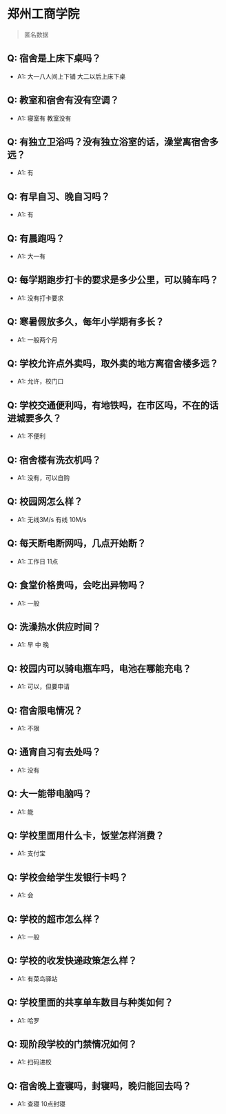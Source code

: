 # 郑州工商学院

> 匿名数据

## Q: 宿舍是上床下桌吗？

- A1: 大一八人间上下铺 大二以后上床下桌

## Q: 教室和宿舍有没有空调？

- A1: 寝室有 教室没有

## Q: 有独立卫浴吗？没有独立浴室的话，澡堂离宿舍多远？

- A1: 有

## Q: 有早自习、晚自习吗？

- A1: 有

## Q: 有晨跑吗？

- A1: 大一有

## Q: 每学期跑步打卡的要求是多少公里，可以骑车吗？

- A1: 没有打卡要求

## Q: 寒暑假放多久，每年小学期有多长？

- A1: 一般两个月

## Q: 学校允许点外卖吗，取外卖的地方离宿舍楼多远？

- A1: 允许，校门口

## Q: 学校交通便利吗，有地铁吗，在市区吗，不在的话进城要多久？

- A1: 不便利

## Q: 宿舍楼有洗衣机吗？

- A1: 没有，可以自购

## Q: 校园网怎么样？

- A1: 无线3M/s 有线 10M/s

## Q: 每天断电断网吗，几点开始断？

- A1: 工作日 11点

## Q: 食堂价格贵吗，会吃出异物吗？

- A1: 一般

## Q: 洗澡热水供应时间？

- A1: 早 中 晚

## Q: 校园内可以骑电瓶车吗，电池在哪能充电？

- A1: 可以，但要申请

## Q: 宿舍限电情况？

- A1: 不限

## Q: 通宵自习有去处吗？

- A1: 没有

## Q: 大一能带电脑吗？

- A1: 能

## Q: 学校里面用什么卡，饭堂怎样消费？

- A1: 支付宝

## Q: 学校会给学生发银行卡吗？

- A1: 会

## Q: 学校的超市怎么样？

- A1: 一般

## Q: 学校的收发快递政策怎么样？

- A1: 有菜鸟驿站

## Q: 学校里面的共享单车数目与种类如何？

- A1: 哈罗

## Q: 现阶段学校的门禁情况如何？

- A1: 扫码进校

## Q: 宿舍晚上查寝吗，封寝吗，晚归能回去吗？

- A1: 查寝 10点封寝